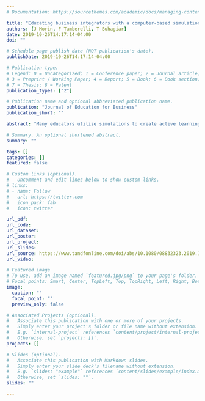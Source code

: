 ```yaml
---
# Documentation: https://sourcethemes.com/academic/docs/managing-content/

title: "Educating business integrators with a computer-based simulation game in the flipped classroom"
authors: [J Morin, F Tamberelli, T Buhagiar]
date: 2019-10-26T14:17:14-04:00
doi: ""

# Schedule page publish date (NOT publication's date).
publishDate: 2019-10-26T14:17:14-04:00

# Publication type.
# Legend: 0 = Uncategorized; 1 = Conference paper; 2 = Journal article;
# 3 = Preprint / Working Paper; 4 = Report; 5 = Book; 6 = Book section;
# 7 = Thesis; 8 = Patent
publication_types: ["2"]

# Publication name and optional abbreviated publication name.
publication: "Journal of Education for Business"
publication_short: ""

abstract: "Many educators utilize simulations to create active learning environments suitable for learning outcome achievement and soft skill development, which are critical for student success in the workforce. However, many educators focus primarily on affective benefits of simulations, such as engagement and motivation, rather than cognitive impacts, such as business knowledge attainment. The authors share favorable results of a quasi-experimental study with large sample (n = 206) that measured cognitive gains through pretest and posttest assessments of simulation game learners in a business finance, flipped classroom, course. Additionally, the authors discuss valuable contextual factors surrounding their study, including the curriculum, course, and flipped classroom approach."

# Summary. An optional shortened abstract.
summary: ""

tags: []
categories: []
featured: false

# Custom links (optional).
#   Uncomment and edit lines below to show custom links.
# links:
# - name: Follow
#   url: https://twitter.com
#   icon_pack: fab
#   icon: twitter

url_pdf:
url_code:
url_dataset:
url_poster:
url_project:
url_slides:
url_source: https://www.tandfonline.com/doi/abs/10.1080/08832323.2019.1613951
url_video:

# Featured image
# To use, add an image named `featured.jpg/png` to your page's folder.
# Focal points: Smart, Center, TopLeft, Top, TopRight, Left, Right, BottomLeft, Bottom, BottomRight.
image:
  caption: ""
  focal_point: ""
  preview_only: false

# Associated Projects (optional).
#   Associate this publication with one or more of your projects.
#   Simply enter your project's folder or file name without extension.
#   E.g. `internal-project` references `content/project/internal-project/index.md`.
#   Otherwise, set `projects: []`.
projects: []

# Slides (optional).
#   Associate this publication with Markdown slides.
#   Simply enter your slide deck's filename without extension.
#   E.g. `slides: "example"` references `content/slides/example/index.md`.
#   Otherwise, set `slides: ""`.
slides: ""

---
```

